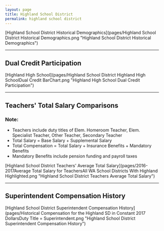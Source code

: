 ```yaml
---
layout: page
title: Highland School District
permalink: highland school district
---
```



[Highland School District Historical Demographics](pages/Highland School District Historical Demographics.png "Highland School District Historical Demographics")

___

## Dual Credit Participation

[Highland High School](pages/Highland School District Highland High SchoolDual Credit BarChart.png "Highland High School Dual Credit Participation")


___

## Teachers' Total Salary Comparisons
### Note:
- Teachers include duty titles of Elem. Homeroom Teacher, Elem. Specialist Teacher, Other Teacher, Secondary Teacher
- Total Salary = Base Salary + Supplemental Salary
- Total Compensation = Total Salary + Insurance Benefits + Mandatory Benefits
- Mandatory Benefits include pension funding and payroll taxes

[Highland School District Teachers' Average Total Salary](pages/2016-2017Average Total Salary for TeachersAll WA School Districts With Highland Highlighted.png "Highland School District Teachers Average Total Salary")


___

## Superintendent Compensation History

[Highland School District Superintendent Compensation History](pages/Historical Compensation for the Highland SD in Constant 2017 DollarsDuty Title = Superintendent.png "Highland School District Superintendent Compensation History")


